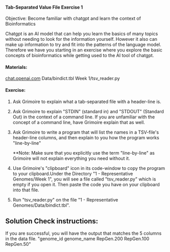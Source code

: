 #### Tab-Separated Value File Exercise 1

 Objective: Become familiar with chatgpt and learn the context of Bioinformatics
 
Chatgpt is an AI model that can help you learn the basics of many topics without needing to look for the information yourself. However it also can make up information to try and fit into the patterns of the language model. Therefore we have you starting in an exercise where you explore the basic concepts of bioinformatics while getting used to the AI tool of chatgpt.

#### Materials: 

[chat.openai.com](https://chat.openai.com/)
Data/bindict.tbl
Week 1/tsv_reader.py

#### Exercise: 

1. Ask Grimoire to explain what a tab-separated file with a header-line is.

2. Ask Grimoire to explain "STDIN" (standard in) and "STDOUT" (Standard Out) in the context of a command line. If you are unfamiliar with the concept of a command line, have Grimoire explain that as well.

3. Ask Grimoire to write a program that will list the names in a TSV-file's header-line columns, and then explain to you how the program works "line-by-line"

    **Note: Make sure that you explicitly use the term "line-by-line" as Grimoire will not explain everything you need without it.

4. Use Grimoire's "clipboard" icon in its code-window to copy the program to your clipboard.Under the Directory "1 - Representative Genomes/Week 1", you will see a file called "tsv_reader.py" which is empty if you open it.  Then paste the code you have on your clipboard into that file. 

6. Run "tsv_reader.py" on the file "1 - Representative Genomes/Data/bindict.tbl". 

## Solution Check instructions:
If you are successful, you will have the output that matches the 5 columns in the data file.
"genome_id	genome_name	RepGen.200	RepGen.100	RepGen.50"